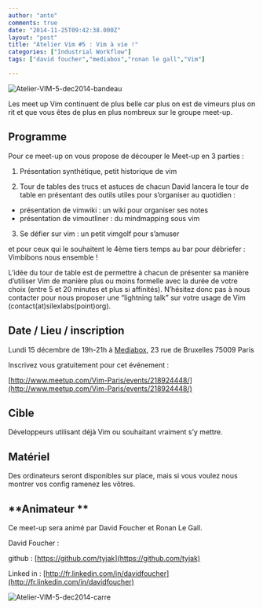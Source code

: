 ```yaml
---
author: "anto"
comments: true
date: "2014-11-25T09:42:38.000Z"
layout: "post"
title: "Atelier Vim #5 : Vim à vie !"
categories: ["Industrial Workflow"]
tags: ["david foucher","mediabox","ronan le gall","Vim"]

---
```

![Atelier-VIM-5-dec2014-bandeau](https://www.silexlabs.org/wp-content/uploads/2014/11/Atelier-VIM-5-dec2014-bandeau-687x172.png)

Les meet up Vim continuent de plus belle car plus on est de vimeurs plus on rit et que vous êtes de plus en plus nombreux sur le groupe meet-up.

<!-- more -->


## **Programme**


Pour ce meet-up on vous propose de découper le Meet-up en 3 parties :




1. Présentation synthétique, petit historique de vim


2. Tour de tables des trucs et astuces de chacun
David lancera le tour de table en présentant des outils utiles pour s’organiser au quotidien :
- présentation de vimwiki : un wiki pour organiser ses notes
- présentation de vimoutliner : du mindmapping sous vim


3. Se défier sur vim : un petit vimgolf pour s’amuser


et pour ceux qui le souhaitent le 4ème tiers temps au bar pour débriefer : Vimbibons nous ensemble !

L’idée du tour de table est de permettre à chacun de présenter sa manière d’utiliser Vim de manière plus ou moins formelle avec la durée de votre choix (entre 5 et 20 minutes et plus si affinités). N’hésitez donc pas à nous contacter pour nous proposer une “lightning talk” sur votre usage de Vim (contact(at)silexlabs(point)org).


## **Date / Lieu / inscription**


Lundi 15 décembre de 19h-21h à [Mediabox](http://www.mediabox.fr/), 23 rue de Bruxelles 75009 Paris

Inscrivez vous gratuitement pour cet événement :

[http://www.meetup.com/Vim-Paris/events/218924448/](http://www.meetup.com/Vim-Paris/events/218924448/)


## **Cible**


Développeurs utilisant déjà Vim ou souhaitant vraiment s’y mettre.


## **Matériel**


Des ordinateurs seront disponibles sur place, mais si vous voulez nous montrer vos config ramenez les vôtres.


## **Animateur **


Ce meet-up sera animé par David Foucher et Ronan Le Gall.

David Foucher :

github : [https://github.com/tyjak](https://github.com/tyjak)

Linked in : [http://fr.linkedin.com/in/davidfoucher](http://fr.linkedin.com/in/davidfoucher)



![Atelier-VIM-5-dec2014-carre](https://www.silexlabs.org/wp-content/uploads/2014/11/Atelier-VIM-5-dec2014-carre.png)


